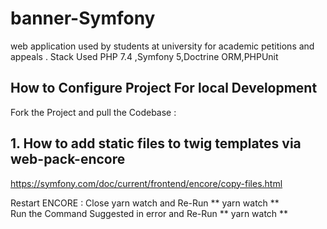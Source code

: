 # banner-Symfony
web application used by students at university for academic petitions and appeals . Stack Used PHP 7.4 ,Symfony 5,Doctrine ORM,PHPUnit

## How to Configure Project For local Development 

Fork the Project and pull the Codebase :



## 1. How to add static files to twig templates via web-pack-encore

https://symfony.com/doc/current/frontend/encore/copy-files.html

Restart ENCORE : Close yarn watch and Re-Run ** yarn watch **
<br/>
Run the Command Suggested in error and  Re-Run ** yarn watch **
